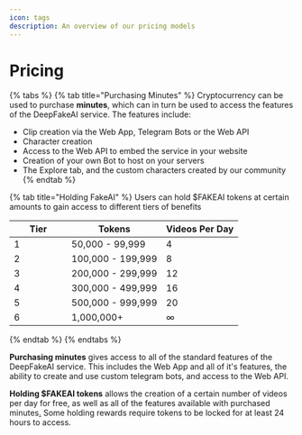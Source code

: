 ```yaml
---
icon: tags
description: An overview of our pricing models
---
```


# Pricing

{% tabs %}
{% tab title="Purchasing Minutes" %}
Cryptocurrency can be used to purchase **minutes**, which can in turn be used to access the features of the DeepFakeAI service. The features include:

* Clip creation via the Web App, Telegram Bots or the Web API
* Character creation
* Access to the Web API to embed the service in your website
* Creation of your own Bot to host on your servers
* The Explore tab, and the custom characters created by our community
{% endtab %}

{% tab title="Holding FakeAI" %}
Users can hold $FAKEAI tokens at certain amounts to gain access to different tiers of benefits

<table><thead><tr><th width="86" data-type="number">Tier</th><th>Tokens</th><th>Videos Per Day</th></tr></thead><tbody><tr><td>1</td><td>50,000 - 99,999</td><td>4</td></tr><tr><td>2</td><td>100,000 - 199,999</td><td>8</td></tr><tr><td>3</td><td>200,000 - 299,999</td><td>12</td></tr><tr><td>4</td><td>300,000 - 499,999</td><td>16</td></tr><tr><td>5</td><td>500,000 - 999,999</td><td>20</td></tr><tr><td>6</td><td>1,000,000+</td><td>∞</td></tr></tbody></table>
{% endtab %}
{% endtabs %}



**Purchasing minutes** gives access to all of the standard features of the DeepFakeAI service. This includes the Web App and all of it's features, the ability to create  and use custom telegram bots, and access to the Web API.

**Holding $FAKEAI tokens** allows the creation of a certain number of videos per day for free, as well as all of the features available with purchased minutes[.](../features/advanced-features/add-fakeai_io_bot-to-your-telegram-channel.md) Some holding rewards require tokens to be locked for at least 24 hours to access.
